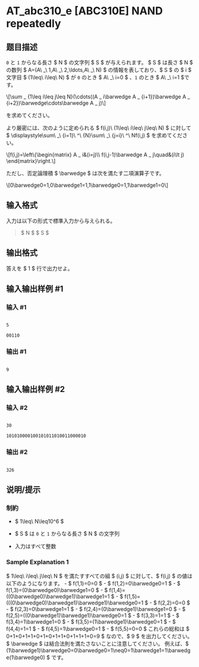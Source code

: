 # AT_abc310_e [ABC310E] NAND repeatedly

## 题目描述

[problemUrl]: https://atcoder.jp/contests/abc310/tasks/abc310_e

`0` と `1` からなる長さ $ N $ の文字列 $ S $ が与えられます。 $ S $ は長さ $ N $ の数列 $ A=(A\ _\ 1,A\ _\ 2,\ldots,A\ _\ N) $ の情報を表しており、$ S $ の $ i $ 文字目 $ (1\leq\ i\leq\ N) $ が `0` のとき $ A\ _\ i=0 $ 、`1` のとき $ A\ _\ i=1 $です。

\\\[\\sum \_ {1\\leq i\\leq j\\leq N}(\\cdots((A \_ i\\barwedge A \_ {i+1})\\barwedge A \_ {i+2})\\barwedge\\cdots\\barwedge A \_ j)\\\]

を求めてください。

より厳密には、次のように定められる $ f(i,j)\ (1\leq\ i\leq\ j\leq\ N) $ に対して $ \displaystyle\sum\ _\ {i=1}\ ^\ {N}\sum\ _\ {j=i}\ ^\ Nf(i,j) $ を求めてください。

\\\[f(i,j)=\\left\\{\\begin{matrix} A \_ i&amp;(i=j)\\\\ f(i,j-1)\\barwedge A \_ j\\quad&amp;(i\\lt j) \\end{matrix}\\right.\\\]

ただし、否定論理積 $ \barwedge $ は次を満たす二項演算子です。

\\\[0\\barwedge0=1,0\\barwedge1=1,1\\barwedge0=1,1\\barwedge1=0\\\]

## 输入格式

入力は以下の形式で標準入力から与えられる。

> $ N $ $ S $

## 输出格式

答えを $ 1 $ 行で出力せよ。

## 输入输出样例 #1

### 输入 #1

```
5
00110
```

### 输出 #1

```
9
```

## 输入输出样例 #2

### 输入 #2

```
30
101010000100101011010011000010
```

### 输出 #2

```
326
```

## 说明/提示

### 制約

- $ 1\leq\ N\leq10^6 $
- $ S $ は `0` と `1` からなる長さ $ N $ の文字列
- 入力はすべて整数
 
### Sample Explanation 1

$ 1\leq\ i\leq\ j\leq\ N $ を満たすすべての組 $ (i,j) $ に対して、$ f(i,j) $ の値は以下のようになります。 - $ f(1,1)=0=0 $ - $ f(1,2)=0\barwedge0=1 $ - $ f(1,3)=(0\barwedge0)\barwedge1=0 $ - $ f(1,4)=((0\barwedge0)\barwedge1)\barwedge1=1 $ - $ f(1,5)=(((0\barwedge0)\barwedge1)\barwedge1)\barwedge0=1 $ - $ f(2,2)=0=0 $ - $ f(2,3)=0\barwedge1=1 $ - $ f(2,4)=(0\barwedge1)\barwedge1=0 $ - $ f(2,5)=((0\barwedge1)\barwedge1)\barwedge0=1 $ - $ f(3,3)=1=1 $ - $ f(3,4)=1\barwedge1=0 $ - $ f(3,5)=(1\barwedge1)\barwedge0=1 $ - $ f(4,4)=1=1 $ - $ f(4,5)=1\barwedge0=1 $ - $ f(5,5)=0=0 $ これらの総和は $ 0+1+0+1+1+0+1+0+1+1+0+1+1+1+0=9 $ なので、$ 9 $ を出力してください。 $ \barwedge $ は結合法則を満たさないことに注意してください。 例えば、$ (1\barwedge1)\barwedge0=0\barwedge0=1\neq0=1\barwedge1=1\barwedge(1\barwedge0) $ です。